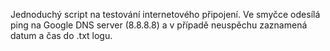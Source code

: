 Jednoduchý script na testování internetového připojení. Ve smyčce odesílá ping na Google DNS server (8.8.8.8) a v případě neuspěchu zaznamená datum a čas do .txt logu.
